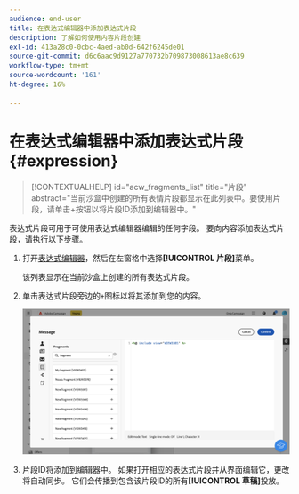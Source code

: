 ```yaml
---
audience: end-user
title: 在表达式编辑器中添加表达式片段
description: 了解如何使用内容片段创建
exl-id: 413a28c0-0cbc-4aed-ab0d-642f6245de01
source-git-commit: d6c6aac9d9127a770732b709873008613ae8c639
workflow-type: tm+mt
source-wordcount: '161'
ht-degree: 16%

---
```


# 在表达式编辑器中添加表达式片段 {#expression}

>[!CONTEXTUALHELP]
>id="acw_fragments_list"
>title="片段"
>abstract="当前沙盒中创建的所有表情片段都显示在此列表中。要使用片段，请单击+按钮以将片段ID添加到编辑器中。"

<!-- pas vu dans l'UI-->

表达式片段可用于可使用表达式编辑器编辑的任何字段。 要向内容添加表达式片段，请执行以下步骤。

1. 打开[表达式编辑器](../personalization/gs-personalization.md)，然后在左窗格中选择&#x200B;**[!UICONTROL 片段]**&#x200B;菜单。

   该列表显示在当前沙盒上创建的所有表达式片段。

1. 单击表达式片段旁边的`+`图标以将其添加到您的内容。

   ![显示使用+图标添加表达式片段的屏幕截图](assets/fragment-add-expression.png)

1. 片段ID将添加到编辑器中。 如果打开相应的表达式片段并从界面编辑它，更改将自动同步。 它们会传播到包含该片段ID的所有&#x200B;**[!UICONTROL 草稿]**&#x200B;投放。